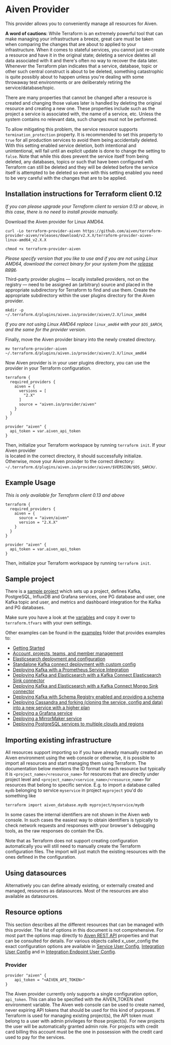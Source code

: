 # Aiven Provider

This provider allows you to conveniently manage all resources for Aiven.

**A word of cautions**: While Terraform is an extremely powerful tool that can make
managing your infrastructure a breeze, great care must be taken when comparing the
changes that are about to applied to your infrastructure. When it comes to stateful
services, you cannot just re-create a resource and have it in the original state;
deleting a service deletes all data associated with it and there's often no way to
recover the data later. Whenever the Terraform plan indicates that a service, database,
topic or other such central construct is about to be deleted, something catastrophic is
quite possibly about to happen unless you're dealing with some throwaway test
environments or are deliberately retiring the service/database/topic.

There are many properties that cannot be changed after a resource is created and changing
those values later is handled by deleting the original resource and creating a new one.
These properties include such as the project a service is associated with, the name of a
service, etc. Unless the system contains no relevant data, such changes must not be
performed.

To allow mitigating this problem, the service resource supports
`termination_protection` property. It is recommended to set this property to `true`
for all production services to avoid them being accidentally deleted. With this setting
enabled service deletion, both intentional and unintentional, will fail until an explicit
update is done to change the setting to `false`. Note that while this does prevent the
service itself from being deleted, any databases, topics or such that have been configured
with Terraform can still be deleted and they will be deleted before the service itself is
attempted to be deleted so even with this setting enabled you need to be very careful
with the changes that are to be applied.

## Installation instructions for Terraform client 0.12
*If you can please upgrade your Terraform client to version 0.13 or above, in this case, 
there is no need to install provide manually.*

Download the Aiven provider for Linux AMD64. 
```shell script
curl -Lo terraform-provider-aiven https://github.com/aiven/terraform-provider-aiven/releases/download/v2.X.X/terraform-provider-aiven-linux-amd64_v2.X.X

chmod +x terraform-provider-aiven
```
*Please specify version that you like to use and if you are not using Linux AMD64, 
download the correct binary for your system from the [release page](https://github.com/aiven/terraform-provider-aiven/releases).*

Third-party provider plugins — locally installed providers, not on the registry — need to be 
assigned an (arbitrary) source and placed in the appropriate subdirectory for Terraform to find and use them.
Create the appropriate subdirectory within the user plugins directory for the Aiven provider.
```shell script
mkdir -p ~/.terraform.d/plugins/aiven.io/provider/aiven/2.X/linux_amd64
```
*If you are not using Linux AMD64 replace `linux_amd64` with your `$OS_$ARCH`, and the same for the provider version.*

Finally, move the Aiven provider binary into the newly created directory.
```shell script
mv terraform-provider-aiven ~/.terraform.d/plugins/aiven.io/provider/aiven/2.X/linux_amd64
```

Now Aiven provider is in your user plugins directory, you can use the provider in your Terraform configuration.
```hcl-terraform
terraform {
  required_providers {
    aiven = {
      versions = [
        "2.X"
      ]
      source = "aiven.io/provider/aiven"
    }
  }
}

provider "aiven" {
  api_token = var.aiven_api_token
}
```
Then, initialize your Terraform workspace by running `terraform init`. If your Aiven provider  
is located in the correct directory, it should successfully initialize. Otherwise, move your 
Aiven provider to the correct directory: `~/.terraform.d/plugins/aiven.io/provider/aiven/$VERSION/$OS_$ARCH/`.

## Example Usage

*This is only available for Terraform client 0.13 and above*

```hcl
terraform {
  required_providers {
    aiven = {
      source = "aiven/aiven"
      version = "2.X.X"
    }
  }
}

provider "aiven" {
  api_token = var.aiven_api_token
}
```

Then, initialize your Terraform workspace by running `terraform init`.

## Sample project

There is a [sample project](https://github.com/aiven/terraform-provider-aiven/tree/master/sample.tf) which sets up a project, defines Kafka,
PostgreSQL, InfluxDB and Grafana services, one PG database and user, one Kafka topic and
user, and metrics and dashboard integration for the Kafka and PG databases.

Make sure you have a look at the [variables](https://github.com/aiven/terraform-provider-aiven/tree/master/terraform.tfvars.sample) and copy it over to
`terraform.tfvars` with your own settings.

Other examples can be found in the [examples](https://github.com/aiven/terraform-provider-aiven/tree/master/examples) folder that provides examples to:
* [Getting Started](https://github.com/aiven/terraform-provider-aiven/tree/master/examples/getting-started.tf)
* [Account, projects, teams, and member management](https://github.com/aiven/terraform-provider-aiven/tree/master/examples/account)
* [Elasticsearch deployment and configuration](https://github.com/aiven/terraform-provider-aiven/tree/master/examples/elasticsearch)
* [Standalone Kafka connect deployment with custom config](https://github.com/aiven/terraform-provider-aiven/tree/master/examples/kafka_connect)
* [Deploying Kafka with a Prometheus Service Integration](https://github.com/aiven/terraform-provider-aiven/tree/master/examples/kafka_prometheus)
* [Deploying Kafka and Elasticsearch with a Kafka Connect Elasticsearch Sink connector](https://github.com/aiven/terraform-provider-aiven/tree/master/examples/kafka_connectors/es_sink)
* [Deploying Kafka and Elasticsearch with a Kafka Connect Mongo Sink connector](https://github.com/aiven/terraform-provider-aiven/tree/master/examples/kafka_connectors/mongo_sink)
* [Deploying Kafka with Schema Registry enabled and providing a schema](https://github.com/aiven/terraform-provider-aiven/tree/master/examples/kafka_schemas)
* [Deploying Cassandra and forking (cloning the service, config and data) into a new service with a higher plan](https://github.com/aiven/terraform-provider-aiven/tree/master/examples/cassandra_fork)
* [Deploying a Grafana service](https://github.com/aiven/terraform-provider-aiven/tree/master/examples/service)
* [Deploying a MirrorMaker service](https://github.com/aiven/terraform-provider-aiven/tree/master/examples/kafka_mirrormaker)
* [Deploying PostgreSQL services to multiple clouds and regions](https://github.com/aiven/terraform-provider-aiven/tree/master/examples/postgres)

## Importing existing infrastructure

All resources support importing so if you have already manually created an Aiven
environment using the web console or otherwise, it is possible to import all resources
and start managing them using Terraform. The documentation below mentions the ID format
for each resource but typically it is `<project_name>/<resource_name>` for resources
that are directly under project level and `<project_name>/<service_name>/<resource_name>`
for resources that belong to specific service. E.g. to import a database called `mydb`
belonging to service `myservice` in project `myproject` you'd do something like

```
terraform import aiven_database.mydb myproject/myservice/mydb
```

In some cases the internal identifiers are not shown in the Aiven web console. In such
cases the easiest way to obtain identifiers is typically to check network requests and
responses with your browser's debugging tools, as the raw responses do contain the IDs.

Note that as Terraform does not support creating configuration automatically you will
still need to manually create the Terraform configuration files. The import will just
match the existing resources with the ones defined in the configuration.

## Using datasources

Alternatively you can define already existing, or externally created and managed, resources
as datasources. Most of the resources are also available as datasources.

## Resource options

This section describes all the different resources that can be managed with this provider.
The list of options in this document is not comprehensive. For most part the options map
directly to [Aiven REST API](https://api.aiven.io/doc/) properties and that can be
consulted for details. For various objects called x_user_config the exact configuration
options are available in [Service User Config](https://github.com/aiven/terraform-provider-aiven/tree/master/aiven/templates/service_user_config_schema.json),
[Integration User Config](https://github.com/aiven/terraform-provider-aiven/tree/master/aiven/templates/integrations_user_config_schema.json) and in
[Integration Endpoint User Config](https://github.com/aiven/terraform-provider-aiven/tree/master/aiven/templates/integration_endpoints_user_config_schema.json).

### Provider

```hcl
provider "aiven" {
    api_token = "<AIVEN_API_TOKEN>"
}
```

The Aiven provider currently only supports a single configuration option, `api_token`. 
This can also be specified with the AIVEN_TOKEN shell environment variable. 
The Aiven web console can be used to create named, never expiring API tokens that should
be used for this kind of purposes. If Terraform is used for managing existing project(s),
the API token must belong to a user with admin privileges for those project(s). For new
projects the user will be automatically granted admin role. For projects with credit card
billing this account must be the one in possession with the credit card used to pay for
the services.
